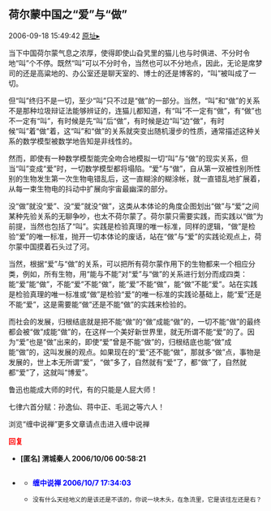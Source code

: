 ## 荷尔蒙中国之“爱”与“做”
2006-09-18 15:49:42
[原址▸](http://www.fxgan.com/chan_time/2006_07_12/307.htm)



 



 


  当下中国荷尔蒙气息之浓厚，使得即使山旮旯里的猫儿也与时俱进、不分时令地“叫”个不停。既然“叫”可以不分时令，当然也可以不分地点，因此，无论是席梦司的还是高粱地的、办公室还是聊天室的、博士的还是博客的，“叫”被叫成了一切。


 


  但“叫”终归不是一切，至少“叫”只不过是“做”的一部分。当然，“叫”和“做”的关系不是那种垃圾辩证法能够辨证的，连猫儿都知道，有“叫”不一定有“做”，有“做”也不一定有“叫”，有时候是先“叫”后“做”，有时候是边“叫”边“做”，有时候“叫”着“做”着，这“叫”和“做”的关系就突变出随机漫步的性质，通常描述这种关系的数学模型被数学地告知是非线性的。


 


  然而，即使有一种数学模型能完全吻合地模拟一切“叫”与“做”的现实关系，但当“叫”变成“爱”时，一切数学模型都将塌陷。“爱”与“做”，自从第一双被性别所性别的生物发生第一次生物电错乱后，这一直糊涂的糊涂帐，就一直错乱地扩展着，从每一束生物电的抖动中扩展向宇宙最幽深的部分。


 


  没“做”就没“爱”、没“爱”就没“做”，这类从本体论的角度企图划出“做”与“爱”之间某种先验关系的无聊争吵，也太不荷尔蒙了。荷尔蒙只需要实践，而实践以“做”为前提，当然也包括了“叫”。实践是检验真理的唯一标准，同样的逻辑，“做”是检验“爱”的唯一标准，抛开一切本体论的废话，站在“做”与“爱”的实践论观点上，荷尔蒙中国摸着石头过了河。


 


  当然，根据“爱”与“做”的关系，可以把所有荷尔蒙作用下的生物都来一个相应分类，例如，所有生物，用“能与不能”对“爱”与“做”的关系进行划分而成四类：能“爱”能“做”，不能“爱”不能“做”，能“爱”不能“做”，能“做”不能“爱”。站在实践是检验真理的唯一标准或“做”是检验“爱”的唯一标准的实践论基础上，能“爱”还是不能“爱”，这是需要能“做”还是不能“做”的实践来检验的。


 


  而社会的发展，归根结底就是把不能“做”的“做”成能“做”的，一切不能“做”的最终都会被“做”成能“做”的，在这样一个美好新世界里，就无所谓不能“爱”的了。因为“爱”也是“做”出来的，即使“爱”曾是不能“做”的，归根结底也能“做”成能“做”的，这叫发展的观点。如果现在的“爱”还不能“做”，那就多“做”点，事物是发展的，世上本无所谓“爱”，“做”多了，自然就有“爱”了，都“做”了，自然就都“爱”了，这就叫“博爱”。


 


 


 
  鲁迅也能成大师的时代，有的只能是人屁大师！
 
 
  
 
 
  七律六首分赋：孙逸仙、蒋中正、毛润之等六人！
 


 


 


 
  浏览“缠中说禅”更多文章请点击进入缠中说禅
 





<font color='red'>**回复**</font>


- **[匿名] 渭城秦人  2006/10/06 00:58:21**
- ```

  ```
   - **<font color='blue'>缠中说禅 2006/10/7 17:34:03</font>**
   - ```
     没有什么天经地义的是该还是不该的，你说一块木头，在急流里，它是该往左还是右？
     ```
